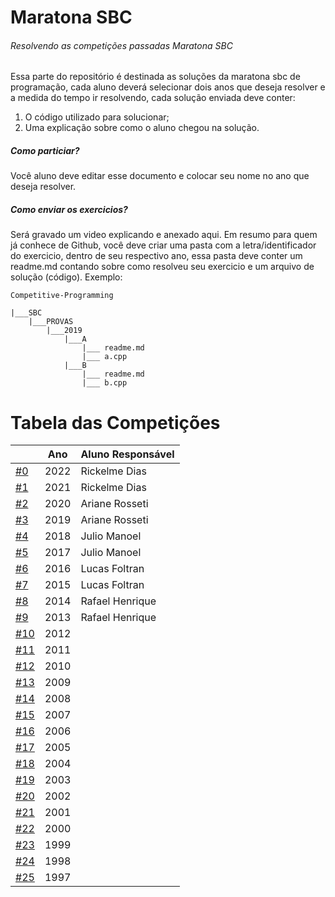 # Maratona SBC
###### Resolvendo as competições passadas Maratona SBC


Essa parte do repositório é destinada as soluções da maratona sbc de programação, cada aluno deverá selecionar dois anos que deseja resolver e a medida do tempo ir resolvendo, cada solução enviada deve conter:

1. O código utilizado para solucionar;
2. Uma explicação sobre como o aluno chegou na solução.

##### Como particiar?

Você aluno deve editar esse documento e colocar seu nome no ano que deseja resolver.

##### Como enviar os exercicios?

Será gravado um video explicando e anexado aqui. Em resumo para quem já conhece de Github, você deve criar uma pasta com a letra/identificador do exercicio, dentro de seu respectivo ano, essa pasta deve conter um readme.md contando sobre como resolveu seu exercicio e um arquivo de solução (código). Exemplo:

```
Competitive-Programming

|___SBC
    |___PROVAS
        |___2019
            |___A
                |___ readme.md
                |___ a.cpp
            |___B
                |___ readme.md
                |___ b.cpp
```

# Tabela das Competições

|                    |Ano | Aluno Responsável |
|--------------------|----|-------------------|
|[#0 ](./PROVAS/2022)|2022| Rickelme Dias     |
|[#1 ](./PROVAS/2021)|2021| Rickelme Dias     |
|[#2 ](./PROVAS/2020)|2020| Ariane Rosseti    |
|[#3 ](./PROVAS/2019)|2019| Ariane Rosseti    |
|[#4 ](./PROVAS/2018)|2018| Julio Manoel      |
|[#5 ](./PROVAS/2017)|2017| Julio Manoel      |
|[#6 ](./PROVAS/2016)|2016| Lucas Foltran     |
|[#7 ](./PROVAS/2015)|2015| Lucas Foltran     |
|[#8 ](./PROVAS/2014)|2014| Rafael Henrique   |
|[#9 ](./PROVAS/2013)|2013| Rafael Henrique   |
|[#10](./PROVAS/2012)|2012|                   |
|[#11](./PROVAS/2011)|2011|                   |
|[#12](./PROVAS/2010)|2010|                   |
|[#13](./PROVAS/2009)|2009|                   |
|[#14](./PROVAS/2008)|2008|                   |
|[#15](./PROVAS/2007)|2007|                   |
|[#16](./PROVAS/2006)|2006|                   |
|[#17](./PROVAS/2005)|2005|                   |
|[#18](./PROVAS/2004)|2004|                   |
|[#19](./PROVAS/2003)|2003|                   |
|[#20](./PROVAS/2002)|2002|                   |
|[#21](./PROVAS/2001)|2001|                   |
|[#22](./PROVAS/2000)|2000|                   |
|[#23](./PROVAS/1999)|1999|                   |
|[#24](./PROVAS/1998)|1998|                   |
|[#25](./PROVAS/1997)|1997|                   |